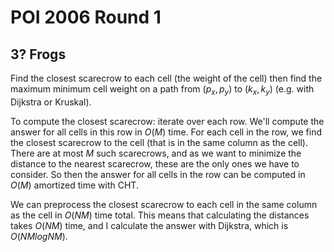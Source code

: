 # POI 2006 Round 1

## 3? Frogs
Find the closest scarecrow to each cell (the weight of the cell) then find the maximum minimum cell weight on a path from $(p_x,p_y)$ to $(k_x,k_y)$ (e.g. with Dijkstra or Kruskal).

To compute the closest scarecrow: iterate over each row. We'll compute the answer for all cells in this row in $O(M)$ time. For each cell in the row, we find the closest scarecrow to the cell (that is in the same column as the cell). There are at most $M$ such scarecrows, and as we want to minimize the distance to the nearest scarecrow, these are the only ones we have to consider. So then the answer for all cells in the row can be computed in $O(M)$ amortized time with CHT.

We can preprocess the closest scarecrow to each cell in the same column as the cell in $O(NM)$ time total. This means that calculating the distances takes $O(NM)$ time, and I calculate the answer with Dijkstra, which is $O(NMlogNM)$.